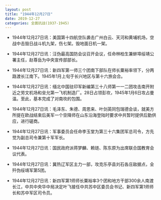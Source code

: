 ```yaml
---
layout: post
title: "1944年12月27日"
date: 2019-12-27
categories: 全面抗战(1937-1945)
---
```


<meta name="referrer" content="no-referrer" />

- 1944年12月27日讯：美国第十四航空队袭击广州白云、天河和黄埔机场，空战中击毁日战斗机九架，伤七架。毁地面日机一架。 

- 1944年12月27日讯：汪伪最高国防会议召开会议，任命林柏生兼蚌埠绥靖公署主任，赵尊岳为中央宣传部部长。 

- 1944年12月27日讯：新四军第一师三个团南下部队在师长粟裕率领下，分两路渡长江南下。1945年1月上旬于长兴地区与第十六旅会合。 

- 1944年12月27日讯：缅北中国驻印军新编第三十八师第一一二团攻击南开附近之劳文机场和垒允第一飞机制造厂。28日占领彭坎，1945年1月6日攻占曼温。至此，基本完成了对南坎的包围。 

- 1944年12月27日讯：毛泽东、朱德、周恩来、叶剑英同包瑞德会谈，就美方所提在欧战结束后美军一个空降师在山东沿海登陆时要求中共暂时提供后勤供应，进行磋商。 

- 1944年12月27日讯：军事委员会任命李玉堂为第三十六集团军总司令，方先觉为副总司令兼第十军军长。 

- 1944年12月27日讯：国民政府派蒋梦麟、赖琏、陈东原为出席联合国教育会议代表。 

- 1944年12月27日讯：冀热辽军区主力一部，攻克乐亭县刘石各庄敌据点，全歼伪绥靖军第5团。 

- 1944年12月27日讯：新四军第1师师长粟裕率3个团和地方干部300余人南渡长江，中共中央华中局决定叶飞接任中共苏中区委员会书记、新四军第1师师长和苏中军区司令员。 

